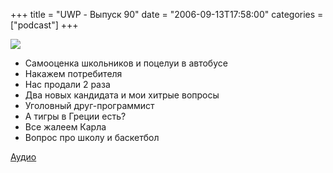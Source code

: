 +++
title = "UWP - Выпуск 90"
date = "2006-09-13T17:58:00"
categories = ["podcast"]
+++

![](https://podcast.umputun.com/images/uwp/uwp90.jpg)



- Самооценка школьников и поцелуи в автобусе
- Накажем потребителя
- Нас продали 2 раза
- Два новых кандидата и мои хитрые вопросы
- Уголовный друг-программист
- А тигры в Греции есть?
- Все жалеем Карла
- Вопрос про школу и баскетбол

[Аудио](https://podcast.umputun.com/media/ump_podcast90.mp3)
<audio src="https://podcast.umputun.com/media/ump_podcast90.mp3" preload="none">